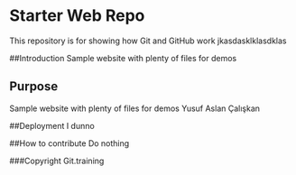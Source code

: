# Starter Web Repo

This repository is for showing how Git and GitHub work
jkasdasklklasdklas

##Introduction
Sample website with plenty of files for demos



## Purpose

Sample website with plenty of files for demos
Yusuf Aslan Çalışkan

##Deployment
I dunno

##How to contribute
Do nothing

###Copyright
Git.training